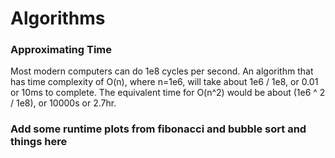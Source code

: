 # Algorithms



### Approximating Time
Most modern computers can do 1e8 cycles per second. An algorithm that has time complexity of O(n), where n=1e6, will
take about 1e6 / 1e8, or 0.01 or 10ms to complete. The equivalent time for O(n^2) would be about (1e6 ^ 2 / 1e8), or
10000s or 2.7hr.

### Add some runtime plots from fibonacci and bubble sort and things here
